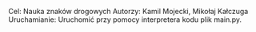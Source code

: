 Cel: Nauka znaków drogowych
Autorzy: Kamil Mojecki, Mikołaj Kałczuga
Uruchamianie: Uruchomić przy pomocy interpretera kodu plik main.py.